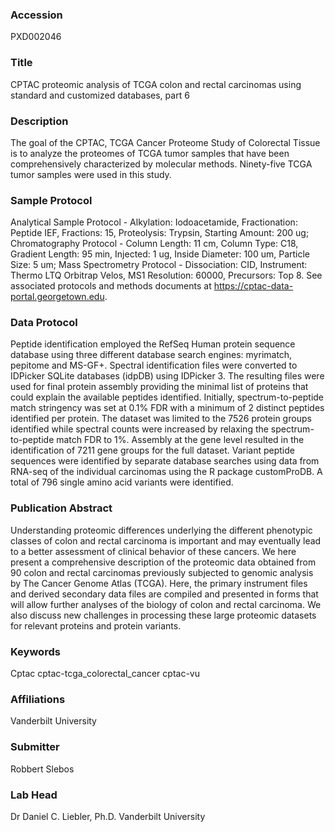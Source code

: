### Accession
PXD002046

### Title
CPTAC proteomic analysis of TCGA colon and rectal carcinomas using standard and customized databases, part 6

### Description
The goal of the CPTAC, TCGA Cancer Proteome Study of Colorectal Tissue is to analyze the proteomes of TCGA tumor samples that have been comprehensively characterized by molecular methods. Ninety-five TCGA tumor samples were used in this study.

### Sample Protocol
Analytical Sample Protocol - Alkylation: Iodoacetamide, Fractionation: Peptide IEF, Fractions: 15, Proteolysis: Trypsin, Starting Amount: 200 ug; Chromatography Protocol - Column Length: 11 cm, Column Type: C18, Gradient Length: 95 min, Injected: 1 ug, Inside Diameter: 100 um, Particle Size: 5 um; Mass Spectrometry Protocol - Dissociation: CID, Instrument: Thermo LTQ Orbitrap Velos, MS1 Resolution: 60000, Precursors: Top 8. See associated protocols and methods documents at https://cptac-data-portal.georgetown.edu.

### Data Protocol
Peptide identification employed the RefSeq Human protein sequence database using three different database search engines: myrimatch, pepitome and MS-GF+. Spectral identification files were converted to IDPicker SQLite databases (idpDB) using IDPicker 3. The resulting files were used for final protein assembly providing the minimal list of proteins that could explain the available peptides identified. Initially, spectrum-to-peptide match stringency was set at 0.1% FDR with a minimum of 2 distinct peptides identified per protein. The dataset was limited to the 7526 protein groups identified while spectral counts were increased by relaxing the spectrum-to-peptide match FDR to 1%. Assembly at the gene level resulted in the identification of 7211 gene groups for the full dataset. Variant peptide sequences were identified by separate database searches using data from RNA-seq of the individual carcinomas using the R package customProDB. A total of 796 single amino acid variants were identified.

### Publication Abstract
Understanding proteomic differences underlying the different phenotypic classes of colon and rectal carcinoma is important and may eventually lead to a better assessment of clinical behavior of these cancers. We here present a comprehensive description of the proteomic data obtained from 90 colon and rectal carcinomas previously subjected to genomic analysis by The Cancer Genome Atlas (TCGA). Here, the primary instrument files and derived secondary data files are compiled and presented in forms that will allow further analyses of the biology of colon and rectal carcinoma. We also discuss new challenges in processing these large proteomic datasets for relevant proteins and protein variants.

### Keywords
Cptac cptac-tcga_colorectal_cancer cptac-vu

### Affiliations
Vanderbilt University

### Submitter
Robbert Slebos

### Lab Head
Dr Daniel C. Liebler, Ph.D.
Vanderbilt University


